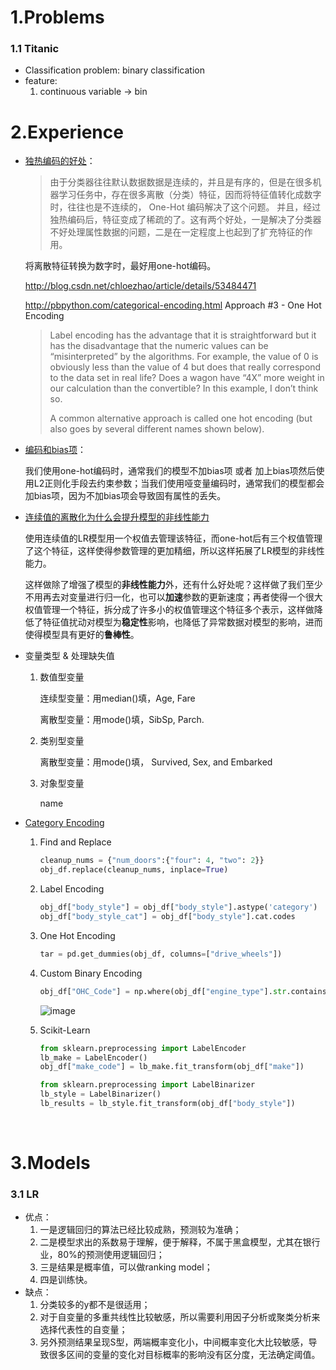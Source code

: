 # 1.Problems

### 1.1 Titanic

 - Classification problem: binary classification
 - feature:
   1. continuous variable -> bin





# 2.Experience

- [独热编码的好处](http://blog.csdn.net/wy250229163/article/details/52983760)：

  > 由于分类器往往默认数据数据是连续的，并且是有序的，但是在很多机器学习任务中，存在很多离散（分类）特征，因而将特征值转化成数字时，往往也是不连续的， One-Hot 编码解决了这个问题。 并且，经过独热编码后，特征变成了稀疏的了。这有两个好处，一是解决了分类器不好处理属性数据的问题，二是在一定程度上也起到了扩充特征的作用。

  将离散特征转换为数字时，最好用one-hot编码。

  http://blog.csdn.net/chloezhao/article/details/53484471

  http://pbpython.com/categorical-encoding.html  Approach #3 - One Hot Encoding

  > Label encoding has the advantage that it is straightforward but it has the disadvantage that the numeric values can be “misinterpreted” by the algorithms. For example, the value of 0 is obviously less than the value of 4 but does that really correspond to the data set in real life? Does a wagon have “4X” more weight in our calculation than the convertible? In this example, I don’t think so.
  >
  > A common alternative approach is called one hot encoding (but also goes by several different names shown below).

- [编码和bias项](https://www.cnblogs.com/lianyingteng/p/7792693.html)：

  我们使用one-hot编码时，通常我们的模型不加bias项 或者 加上bias项然后使用L2正则化手段去约束参数；当我们使用哑变量编码时，通常我们的模型都会加bias项，因为不加bias项会导致固有属性的丢失。

- [连续值的离散化为什么会提升模型的非线性能力](https://www.cnblogs.com/lianyingteng/p/7792693.html)

  使用连续值的LR模型用一个权值去管理该特征，而one-hot后有三个权值管理了这个特征，这样使得参数管理的更加精细，所以这样拓展了LR模型的非线性能力。

  这样做除了增强了模型的**非线性能力**外，还有什么好处呢？这样做了我们至少不用再去对变量进行归一化，也可以**加速**参数的更新速度；再者使得一个很大权值管理一个特征，拆分成了许多小的权值管理这个特征多个表示，这样做降低了特征值扰动对模型为**稳定性**影响，也降低了异常数据对模型的影响，进而使得模型具有更好的**鲁棒性**。

- 变量类型 & 处理缺失值

  1. 数值型变量

     连续型变量：用median()填，Age, Fare

     离散型变量：用mode()填，SibSp, Parch.

  2. 类别型变量

     离散型变量：用mode()填， Survived, Sex, and Embarked

  3. 对象型变量

     name

- [Category Encoding](http://pbpython.com/categorical-encoding.html)

  1. Find and Replace

     ```python
     cleanup_nums = {"num_doors":{"four": 4, "two": 2}}
     obj_df.replace(cleanup_nums, inplace=True)
     ```

  2. Label Encoding

     ```python
     obj_df["body_style"] = obj_df["body_style"].astype('category')
     obj_df["body_style_cat"] = obj_df["body_style"].cat.codes
     ```

  3. One Hot Encoding

     ```python
     tar = pd.get_dummies(obj_df, columns=["drive_wheels"])
     ```

  4. Custom Binary Encoding

     ```python
     obj_df["OHC_Code"] = np.where(obj_df["engine_type"].str.contains("ohc"), 1, other=0)
     ```

     ![image](http://pbpython.com/images/np-where-2.png)

  5. Scikit-Learn

     ```python
     from sklearn.preprocessing import LabelEncoder
     lb_make = LabelEncoder()
     obj_df["make_code"] = lb_make.fit_transform(obj_df["make"])

     from sklearn.preprocessing import LabelBinarizer
     lb_style = LabelBinarizer()
     lb_results = lb_style.fit_transform(obj_df["body_style"])
     ```

     ​


# 3.Models

### 3.1 LR

- 优点：
  1. 一是逻辑回归的算法已经比较成熟，预测较为准确；
  2. 二是模型求出的系数易于理解，便于解释，不属于黑盒模型，尤其在银行业，80%的预测使用逻辑回归；
  3. 三是结果是概率值，可以做ranking model；
  4. 四是训练快。
- 缺点：
  1. 分类较多的y都不是很适用；
  2. 对于自变量的多重共线性比较敏感，所以需要利用因子分析或聚类分析来选择代表性的自变量；
  3. 另外预测结果呈现S型，两端概率变化小，中间概率变化大比较敏感，导致很多区间的变量的变化对目标概率的影响没有区分度，无法确定阈值。

